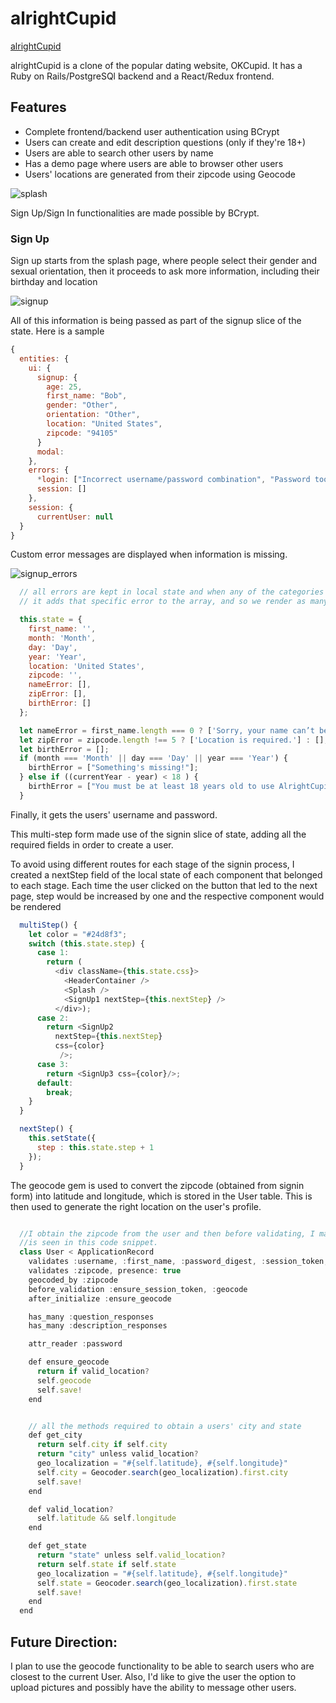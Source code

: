 # alrightCupid

[alrightCupid](https://alrightcupid.herokuapp.com/#/)

alrightCupid is a clone of the popular dating website, OKCupid. It has a Ruby on Rails/PostgreSQl backend and a React/Redux frontend.

## Features

 * Complete frontend/backend user authentication using BCrypt
 * Users can create and edit description questions (only if they're 18+)
 * Users are able to search other users by name
 * Has a demo page where users are able to browser other users
 * Users' locations are generated from their zipcode using Geocode


![splash](https://github.com/imoran/alrightCupid/blob/master/splash.png)

Sign Up/Sign In functionalities are made possible by BCrypt.

### Sign Up

Sign up starts from the splash page, where people select their gender and
sexual orientation, then it proceeds to ask more information, including their birthday and
location

![signup](https://github.com/imoran/alrightCupid/blob/master/signup.png)

All of this information is being passed as part of the signup slice of the state. Here is a sample

```javascript
{
  entities: {
    ui: {
      signup: {
        age: 25,
        first_name: "Bob",
        gender: "Other",
        orientation: "Other",
        location: "United States",
        zipcode: "94105"
      }
      modal:
    },
    errors: {
      *login: ["Incorrect username/password combination", "Password too short", "Username taken"],*
      session: []
    },
    session: {
      currentUser: null
  }
}
```

Custom error messages are displayed when information is missing.

![signup_errors](https://github.com/imoran/alrightCupid/blob/master/errors.png)

```javascript
  // all errors are kept in local state and when any of the categories are missing,
  // it adds that specific error to the array, and so we render as many errors as there were present.

  this.state = {
    first_name: '',
    month: 'Month',
    day: 'Day',
    year: 'Year',
    location: 'United States',
    zipcode: '',
    nameError: [],
    zipError: [],
    birthError: []
  };

  let nameError = first_name.length === 0 ? ['Sorry, your name can’t be blank.'] : [];
  let zipError = zipcode.length !== 5 ? ['Location is required.'] : [];
  let birthError = [];
  if (month === 'Month' || day === 'Day' || year === 'Year') {
    birthError = ["Something's missing!"];
  } else if ((currentYear - year) < 18 ) {
    birthError = ["You must be at least 18 years old to use AlrightCupid."];
  }
```

Finally, it gets the users' username and password.

This multi-step form made use of the signin slice of state, adding all the
required fields in order to create a user.

To avoid using different routes for each stage of the signin process,
I created a nextStep field of the local state of each component that
belonged to each stage. Each time the user clicked on the button that
led to the next page, step would be increased by one and the respective component
would be rendered

```javascript
  multiStep() {
    let color = "#24d8f3";
    switch (this.state.step) {
      case 1:
        return (
          <div className={this.state.css}>
            <HeaderContainer />
            <Splash />
            <SignUp1 nextStep={this.nextStep} />
          </div>);
      case 2:
        return <SignUp2
          nextStep={this.nextStep}
          css={color}
           />;
      case 3:
        return <SignUp3 css={color}/>;
      default:
        break;
    }
  }

  nextStep() {
    this.setState({
      step : this.state.step + 1
    });
  }
```

The geocode gem is used to convert the zipcode (obtained from signin form)
into latitude and longitude, which is stored in the User table. This is then used to
generate the right location on the user's profile.


```javascript

  //I obtain the zipcode from the user and then before validating, I make sure to geocode the zipcode, which
  //is seen in this code snippet.
  class User < ApplicationRecord
    validates :username, :first_name, :password_digest, :session_token, presence: true
    validates :zipcode, presence: true
    geocoded_by :zipcode
    before_validation :ensure_session_token, :geocode
    after_initialize :ensure_geocode

    has_many :question_responses
    has_many :description_responses

    attr_reader :password

    def ensure_geocode
      return if valid_location?
      self.geocode
      self.save!
    end


    // all the methods required to obtain a users' city and state
    def get_city
      return self.city if self.city
      return "city" unless valid_location?
      geo_localization = "#{self.latitude}, #{self.longitude}"
      self.city = Geocoder.search(geo_localization).first.city
      self.save!
    end

    def valid_location?
      self.latitude && self.longitude
    end

    def get_state
      return "state" unless self.valid_location?
      return self.state if self.state
      geo_localization = "#{self.latitude}, #{self.longitude}"
      self.state = Geocoder.search(geo_localization).first.state
      self.save!
    end
  end
```

## Future Direction:

I plan to use the geocode functionality to be able to search users who are closest to the current User. Also, I'd
like to give the user the option to upload pictures and possibly have the ability to message other users.
